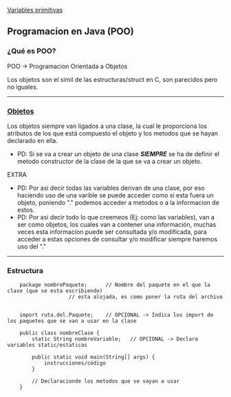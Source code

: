 [Variables primitivas](./Variables)

## Programacion en Java (POO)

### ¿Qué es POO?

POO -> Programacion Orientada a Objetos

Los objetos son el simil de las estructuras/struct en C, son parecidos pero no iguales.

---
### [Objetos](./Objetos)

Los objetos siempre van ligados a una clase, la cual le proporciona los atributos de los que está compuesto el objeto y los metodos que se hayan declarado en ella.

+ PD: Si se va a crear un objeto de una clase *__SIEMPRE__* se ha de definir el metodo constructor de la clase de la que se va a crear un objeto.

EXTRA
+ PD: Por asi decir todas las variables derivan de una clase, por eso haciendo uso de una varible se puede acceder como si esta fuera un objeto, poniendo "." podemos acceder a metodos o a la informacion de estos.
+ PD: Por asi decir todo lo que creemeos (Ej: como las variables), van a ser como objetos, los cuales van a contener una información, muchas veces esta informacion puede ser consultada y/o modificada, para acceder a estas opciones de consultar y/o modificar siempre haremos uso del "."
---
### Estructura

```
	package nombrePaquete;		// Nombre del paquete en el que la clase (que se esta escribiendo)
					// esta alojada, es como poner la ruta del archivo


	import ruta.del.Paquete;	// OPCIONAL -> Indica los import de los paquetes que se van a usar en la clase

	public class nombreClase {
		static String nombreVariable;	// OPCIONAL -> Declara variables static/estaticas
		
		public static void main(String[] args) {
			instrucciones/código
		}
		
		// Declaracionde los metodos que se vayan a usar
	}
```
